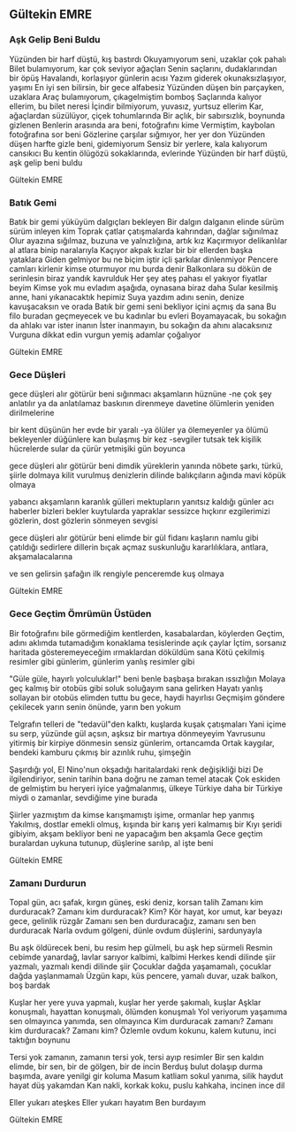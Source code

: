 ## Gültekin EMRE

### Aşk Gelip Beni Buldu

Yüzünden bir harf düştü, kış bastırdı
Okuyamıyorum seni, uzaklar çok pahalı
Bilet bulamıyorum, kar çok seviyor ağaçları
Senin saçlarını, dudaklarından bir öpüş
Havalandı, korlaşıyor günlerin acısı
Yazım giderek okunaksızlaşıyor, yaşımı
En iyi sen bilirsin, bir gece alfabesiz
Yüzünden düşen bin parçayken, uzaklara
Araç bulamıyorum, çıkagelmiştim bomboş
Saçlarında kalıyor ellerim, bu bilet neresi
İçindir bilmiyorum, yuvasız, yurtsuz ellerim
Kar, ağaçlardan süzülüyor, çiçek tohumlarında
Bir açlık, bir sabırsızlık, boynunda gizlenen
Benlerin arasında ara beni, fotoğrafını kime
Vermiştim, kaybolan fotoğrafına sor beni
Gözlerine çarşılar sığmıyor, her yer don
Yüzünden düşen harfte gizle beni, gidemiyorum
Sensiz bir yerlere, kala kalıyorum cansıkıcı
Bu kentin ölügözü sokaklarında, evlerinde
Yüzünden bir harf düştü, aşk gelip beni buldu

Gültekin EMRE

### Batık Gemi 

Batık bir gemi yüküyüm dalgıçları bekleyen
Bir dalgın dalganın elinde sürüm sürüm inleyen kim
Toprak çatlar çatışmalarda kahrından, dağlar sığınılmaz
Olur ayazına sığılmaz, buzuna ve yalnızlığına, artık kız
Kaçırmıyor delikanlılar al atlara binip naralarıyla
Kaçıyor akpak kızlar bir bir ellerden başka yataklara
Giden gelmiyor bu ne biçim iştir içli şarkılar dinlenmiyor
Pencere camları kirlenir kimse oturmuyor mu burda denir
Balkonlara su dökün de serinlesin biraz yandık kavrulduk
Her şey ateş pahası el yakıyor fiyatlar beyim
Kimse yok mu evladım aşağıda, oynasana biraz daha
Sular kesilmiş anne, hani yıkanacaktık hepimiz
Suya yazdım adını senin, denize kavuşacaksın ve orada
Batık bir gemi seni bekliyor içini açmış da sana
Bu filo buradan geçmeyecek ve bu kadınlar bu evleri
Boyamayacak, bu sokağın da ahlakı var ister inanın
İster inanmayın, bu sokağın da ahını alacaksınız
Vurguna dikkat edin vurgun yemiş adamlar çoğalıyor

Gültekin EMRE

### Gece Düşleri 

gece düşleri alır götürür beni
sığınmacı akşamların hüznüne
-ne çok şey anlatılır ya da anlatılamaz
baskının direnmeye davetine
ölümlerin yeniden dirilmelerine

bir kent düşünün her evde bir yaralı
-ya ölüler ya ölemeyenler ya ölümü bekleyenler
düğünlere kan bulaşmış bir kez
-sevgiler tutsak tek kişilik hücrelerde
sular da çürür yetmişiki gün boyunca

gece düşleri alır götürür beni
dimdik yüreklerin yanında nöbete
şarkı, türkü, şiirle dolmaya
kilit vurulmuş denizlerin dilinde
balıkçıların ağında mavi köpük olmaya

yabancı akşamların karanlık gülleri
mektupların yanıtsız kaldığı günler
acı haberler bizleri bekler kuytularda
yapraklar sessizce hıçkırır ezgilerimizi
gözlerin, dost gözlerin sönmeyen sevgisi

gece düşleri alır götürür beni
elimde bir gül fidanı
kaşların namlu gibi çatıldığı sedirlere
dillerin bıçak açmaz suskunluğu
kararlılıklara, antlara, akşamalacalarına

ve sen gelirsin şafağın ilk rengiyle
penceremde kuş olmaya

Gültekin EMRE

### Gece Geçtim Ömrümün Üstüden 

Bir fotoğrafını bile görmediğim kentlerden, kasabalardan, köylerden
Geçtim, adını aklımda tutamadığım konaklama tesislerinde açık çaylar
İçtim, sorsanız haritada gösteremeyeceğim ırmaklardan döküldüm sana
Kötü çekilmiş resimler gibi günlerim, günlerim yanlış resimler gibi

"Güle güle, hayırlı yolculuklar!" beni benle başbaşa bırakan ıssızlığın
Molaya geç kalmış bir otobüs gibi soluk soluğayım sana gelirken
Hayatı yanlış sollayan bir otobüs elimden tuttu bu gece, haydi hayırlısı
Geçmişim göndere çekilecek yarın senin önünde, yarın ben yokum

Telgrafın telleri de "tedavül"den kalktı, kuşlarda kuşak çatışmaları
Yani içime su serp, yüzünde gül açsın, aşksız bir martıya dönmeyeyim
Yavrusunu yitirmiş bir kirpiye dönmesin sensiz günlerim, ortancamda
Ortak kaygılar, bendeki kamburu çıkmış bir azınlık ruhu, şimşeğin

Şaşırdığı yol, El Nino'nun okşadığı haritalardaki renk değişikliği bizi
De ilgilendiriyor, senin tarihin bana doğru ne zaman temel atacak
Çok eskiden de gelmiştim bu heryeri iyice yağmalanmış, ülkeye
Türkiye daha bir Türkiye miydi o zamanlar, sevdiğime yine burada

Şiirler yazmıştım da kimse karışmamıştı işime, ormanlar hep yanmış
Yakılmış, dostlar emekli olmuş, kışında bir karış yeri kalmamış bir
Kıyı şeridi gibiyim, akşam bekliyor beni ne yapacağım ben akşamla
Gece geçtim buralardan uykuna tutunup, düşlerine sarılıp, al işte beni

Gültekin EMRE

### Zamanı Durdurun 

Topal gün, acı şafak, kırgın güneş, eski deniz, korsan talih
Zamanı kim durduracak? Zamanı kim durduracak? Kim?
Kör hayat, kor umut, kar beyazı gece, gelinlik rüzgâr
Zamanı sen ben durduracağız, zamanı sen ben durduracak
Narla ovdum gölgeni, dünle ovdum düşlerini, sardunyayla

Bu aşk öldürecek beni, bu resim hep gülmeli, bu aşk hep sürmeli
Resmin cebimde yanardağ, lavlar sarıyor kalbimi, kalbimi
Herkes kendi dilinde şiir yazmalı, yazmalı kendi dilinde şiir
Çocuklar dağda yaşamamalı, çocuklar dağda yaşlanmamalı
Üzgün kapı, küs pencere, yamalı duvar, uzak balkon, boş bardak

Kuşlar her yere yuva yapmalı, kuşlar her yerde şakımalı, kuşlar
Aşklar konuşmalı, hayattan konuşmalı, ölümden konuşmalı
Yol veriyorum yaşamıma sen olmayınca yanımda, sen olmayınca
Kim durduracak zamanı? Zamanı kim durduracak? Zamanı kim?
Özlemle ovdum kokunu, kalem kutunu, inci taktığın boynunu

Tersi yok zamanın, zamanın tersi yok, tersi ayıp resimler
Bir sen kaldın elimde, bir sen, bir de gölgen, bir de incin
Berduş bulut dolaşıp durma başımda, avare yenilgi gir koluma
Masum katliam sokul yanıma, silik haydut hayat düş yakamdan
Kan nakli, korkak koku, puslu kahkaha, incinen ince dil

Eller yukarı ateşkes
Eller yukarı hayatım
Ben burdayım

Gültekin EMRE